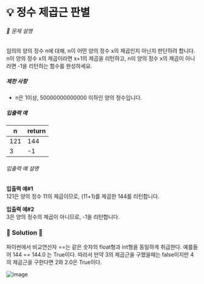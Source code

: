 # 💡 정수 제곱근 판별

###### 📃 문제 설명

임의의 양의 정수 n에 대해, n이 어떤 양의 정수 x의 제곱인지 아닌지 판단하려 합니다.  
n이 양의 정수 x의 제곱이라면 x+1의 제곱을 리턴하고, n이 양의 정수 x의 제곱이 아니라면 -1을 리턴하는 함수를 완성하세요.

##### 제한 사항

- n은 1이상, 50000000000000 이하인 양의 정수입니다.

##### 입출력 예

| n   | return |
| --- | ------ |
| 121 | 144    |
| 3   | -1     |

###### 입출력 예 설명

**입출력 예#1**  
121은 양의 정수 11의 제곱이므로, (11+1)를 제곱한 144를 리턴합니다.

**입출력 예#2**  
3은 양의 정수의 제곱이 아니므로, -1을 리턴합니다.

### 🔑 Solution 🔑

파이썬에서 비교연산자 ==는 같은 숫자의 float형과 int형을 동일하게 취급한다. 예를들어 144 == 144.0 는 True이다. 따라서 만약 3의 제곱근을 구했을때는 false이지만 4의 제곱근을 구한다면 2와 2.0은 True이다. 

![image](https://user-images.githubusercontent.com/116260619/218643501-2e528ff5-a71a-46c8-8895-839540dc4342.png)
